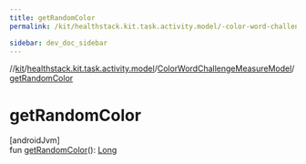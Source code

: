 ```yaml
---
title: getRandomColor
permalink: /kit/healthstack.kit.task.activity.model/-color-word-challenge-measure-model/get-random-color.html

sidebar: dev_doc_sidebar
---
```

//[kit](../../../index.html)/[healthstack.kit.task.activity.model](../index.html)/[ColorWordChallengeMeasureModel](index.html)/[getRandomColor](get-random-color.html)



# getRandomColor



[androidJvm]\
fun [getRandomColor](get-random-color.html)(): [Long](https://kotlinlang.org/api/latest/jvm/stdlib/kotlin/-long/index.html)




